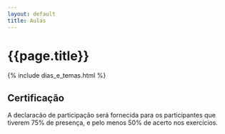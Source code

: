 ```yaml
---
layout: default
title: Aulas
---
```


# {{page.title}}

{% include dias_e_temas.html %}

## Certificação

A declaracão de participação será fornecida para os participantes que tiverem 75% de presença, e pelo menos
50% de acerto nos exercícios.
